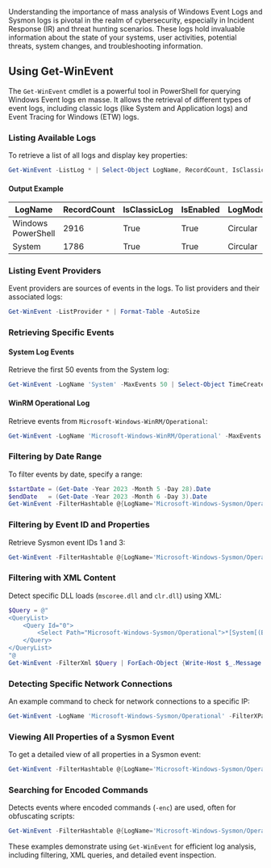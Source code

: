 Understanding the importance of mass analysis of Windows Event Logs and Sysmon logs is pivotal in the realm of cybersecurity, especially in Incident Response (IR) and threat hunting scenarios. These logs hold invaluable information about the state of your systems, user activities, potential threats, system changes, and troubleshooting information.

## Using Get-WinEvent

The `Get-WinEvent` cmdlet is a powerful tool in PowerShell for querying Windows Event logs en masse. It allows the retrieval of different types of event logs, including classic logs (like System and Application logs) and Event Tracing for Windows (ETW) logs.

### Listing Available Logs

To retrieve a list of all logs and display key properties:

```powershell
Get-WinEvent -ListLog * | Select-Object LogName, RecordCount, IsClassicLog, IsEnabled, LogMode, LogType | Format-Table -AutoSize
```

#### Output Example
| LogName                                     | RecordCount | IsClassicLog | IsEnabled | LogMode | LogType         |
|---------------------------------------------|-------------|--------------|-----------|---------|-----------------|
| Windows PowerShell                          | 2916        | True         | True      | Circular| Administrative  |
| System                                      | 1786        | True         | True      | Circular| Administrative  |

### Listing Event Providers

Event providers are sources of events in the logs. To list providers and their associated logs:

```powershell
Get-WinEvent -ListProvider * | Format-Table -AutoSize
```

### Retrieving Specific Events

#### System Log Events

Retrieve the first 50 events from the System log:

```powershell
Get-WinEvent -LogName 'System' -MaxEvents 50 | Select-Object TimeCreated, ID, ProviderName, LevelDisplayName, Message | Format-Table -AutoSize
```

#### WinRM Operational Log

Retrieve events from `Microsoft-Windows-WinRM/Operational`:

```powershell
Get-WinEvent -LogName 'Microsoft-Windows-WinRM/Operational' -MaxEvents 30 | Select-Object TimeCreated, ID, ProviderName, LevelDisplayName, Message | Format-Table -AutoSize
```

### Filtering by Date Range

To filter events by date, specify a range:

```powershell
$startDate = (Get-Date -Year 2023 -Month 5 -Day 28).Date
$endDate   = (Get-Date -Year 2023 -Month 6 -Day 3).Date
Get-WinEvent -FilterHashtable @{LogName='Microsoft-Windows-Sysmon/Operational'; ID=1,3; StartTime=$startDate; EndTime=$endDate} | Select-Object TimeCreated, ID, ProviderName, LevelDisplayName, Message | Format-Table -AutoSize
```

### Filtering by Event ID and Properties

Retrieve Sysmon event IDs 1 and 3:

```powershell
Get-WinEvent -FilterHashtable @{LogName='Microsoft-Windows-Sysmon/Operational'; ID=1,3} | Select-Object TimeCreated, ID, ProviderName, LevelDisplayName, Message | Format-Table -AutoSize
```

### Filtering with XML Content

Detect specific DLL loads (`mscoree.dll` and `clr.dll`) using XML:

```powershell
$Query = @"
<QueryList>
    <Query Id="0">
        <Select Path="Microsoft-Windows-Sysmon/Operational">*[System[(EventID=7)]] and *[EventData[Data='mscoree.dll']] or *[EventData[Data='clr.dll']]</Select>
    </Query>
</QueryList>
"@
Get-WinEvent -FilterXml $Query | ForEach-Object {Write-Host $_.Message `n}
```

### Detecting Specific Network Connections

An example command to check for network connections to a specific IP:

```powershell
Get-WinEvent -LogName 'Microsoft-Windows-Sysmon/Operational' -FilterXPath "*[System[EventID=3] and EventData[Data[@Name='DestinationIp']='52.113.194.132']]"
```

### Viewing All Properties of a Sysmon Event

To get a detailed view of all properties in a Sysmon event:

```powershell
Get-WinEvent -FilterHashtable @{LogName='Microsoft-Windows-Sysmon/Operational'; ID=1} -MaxEvents 1 | Select-Object -Property *
```

### Searching for Encoded Commands

Detects events where encoded commands (`-enc`) are used, often for obfuscating scripts:

```powershell
Get-WinEvent -FilterHashtable @{LogName='Microsoft-Windows-Sysmon/Operational'; ID=1} | Where-Object {$_.Properties[21].Value -like "*-enc*"} | Format-List
```

These examples demonstrate using `Get-WinEvent` for efficient log analysis, including filtering, XML queries, and detailed event inspection.
